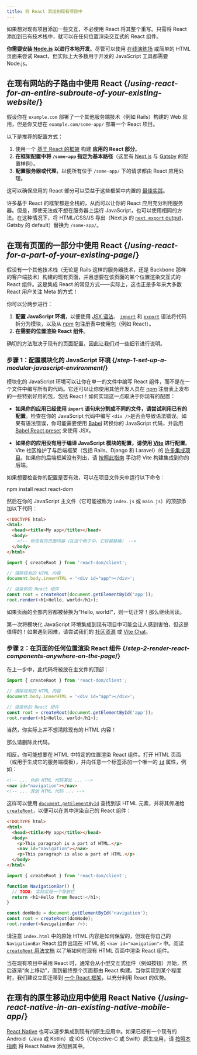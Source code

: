 ```yaml
---
title: 将 React 添加到现有项目中
---
```


<Intro>

如果想对现有项目添加一些交互，不必使用 React 将其整个重写。只需将 React 添加到已有技术栈中，就可以在任何位置渲染交互式的 React 组件。

</Intro>

<Note>

**你需要安装 [Node.js](https://nodejs.org/zh-cn/) 以进行本地开发**。尽管可以使用 [在线演练场](/learn/installation#try-react) 或简单的 HTML 页面来尝试 React，但实际上大多数用于开发的 JavaScript 工具都需要 Node.js。

</Note>

## 在现有网站的子路由中使用 React {/*using-react-for-an-entire-subroute-of-your-existing-website*/}

假设你在 `example.com` 部署了一个其他服务端技术（例如 Rails）构建的 Web 应用，但是你又想在 `example.com/some-app/` 部署一个 React 项目。

以下是推荐的配置方式：

1. 使用一个 [基于 React 的框架](/learn/start-a-new-react-project) 构建 **应用的 React 部分**。
2. **在框架配置中将 `/some-app` 指定为基本路径**（这里有 [Next.js](https://nextjs.org/docs/api-reference/next.config.js/basepath) 与 [Gatsby](https://www.gatsbyjs.com/docs/how-to/previews-deploys-hosting/path-prefix/) 的配置样例）。
3. **配置服务器或代理**，以便所有位于 `/some-app/` 下的请求都由 React 应用处理。

这可以确保应用的 React 部分可以受益于这些框架中内置的 [最佳实践](/learn/start-a-new-react-project#can-i-use-react-without-a-framework)。

许多基于 React 的框架都是全栈的，从而可以让你的 React 应用充分利用服务器。但是，即使无法或不想在服务器上运行 JavaScript，也可以使用相同的方法。在这种情况下，将 HTML/CSS/JS 导出（Next.js 的 [`next export` output](https://nextjs.org/docs/advanced-features/static-html-export)，Gatsby 的 default）替换为 `/some-app/`。

## 在现有页面的一部分中使用 React {/*using-react-for-a-part-of-your-existing-page*/}

假设有一个其他技术栈（无论是 Rails 这样的服务器技术，还是 Backbone 那样的客户端技术）构建的现有页面，并且想要在该页面的某个位置渲染交互式的 React 组件。这是集成 React 的常见方式——实际上，这也正是多年来大多数 React 用户关注 Meta 的方式！

你可以分两步进行：

1. **配置 JavaScript 环境**，以便使用 [JSX 语法](/learn/writing-markup-with-jsx)、 [`import`](https://developer.mozilla.org/zh-CN/docs/Web/JavaScript/Reference/Statements/import) 和 [`export`](https://developer.mozilla.org/zh-CN/docs/Web/JavaScript/Reference/Statements/export) 语法将代码拆分为模块，以及从 [npm](https://www.npmjs.com/) 包注册表中使用包（例如 React）。
2. **在需要的位置渲染 React 组件**。

确切的方法取决于现有的页面配置，因此让我们对一些细节进行说明。

### 步骤 1：配置模块化的 JavaScript 环境 {/*step-1-set-up-a-modular-javascript-environment*/}

模块化的 JavaScript 环境可以让你在单一的文件中编写 React 组件，而不是在一个文件中编写所有的代码。它还可以让你使用其他开发人员在 [npm](https://www.npmjs.com/) 注册表上发布的一些特别好用的包，包括 React！如何实现这一点取决于你现有的配置：

* **如果你的应用已经使用 `import` 语句来分割成不同的文件，请尝试利用已有的配置**。检查在你的 JavaScript 代码中编写 `<div />`是否会导致语法错误。如果有语法错误，你可能需要使用 [Babel](https://babeljs.io/setup) 转换你的 JavaScript 代码，并启用 [Babel React preset](https://babeljs.io/docs/babel-preset-react) 来使用 JSX。

* **如果你的应用没有用于编译 JavaScript 模块的配置，请使用 [Vite](https://vitejs.dev/) 进行配置**。Vite 社区维护了与后端框架（包括 Rails、Django 和 Laravel）的 [许多集成项目](https://github.com/vitejs/awesome-vite#integrations-with-backends)。如果你的后端框架没有列出，请 [按照此指南](https://cn.vitejs.dev/guide/backend-integration.html) 手动将 Vite 构建集成到你的后端。

如果想要检查你的配置是否有效，可以在项目文件夹中运行以下命令：

<TerminalBlock>
npm install react react-dom
</TerminalBlock>

然后在你的 JavaScript 主文件（它可能被称为 `index.js` 或 `main.js`）的顶部添加以下代码：

<Sandpack>

```html index.html hidden
<!DOCTYPE html>
<html>
  <head><title>My app</title></head>
  <body>
    <!-- 你现有的页面内容（在这个例子中，它将被替换） -->
  </body>
</html>
```

```js index.js active
import { createRoot } from 'react-dom/client';

// 清除现有的 HTML 内容
document.body.innerHTML = '<div id="app"></div>';

// 渲染你的 React 组件
const root = createRoot(document.getElementById('app'));
root.render(<h1>Hello, world</h1>);
```

</Sandpack>

如果页面的全部内容都被替换为“Hello, world!”，则一切正常！那么继续阅读。

<Note>

第一次将模块化 JavaScript 环境集成到现有项目中可能会让人感到害怕，但这是值得的！如果遇到困难，请尝试我们的 [社区资源](/community) 或 [Vite Chat](https://chat.vitejs.dev/)。

</Note>

### 步骤 2：在页面的任何位置渲染 React 组件 {/*step-2-render-react-components-anywhere-on-the-page*/}

在上一步中，此代码将被放在主文件的顶部：

```js
import { createRoot } from 'react-dom/client';

// 清除现有的 HTML 内容
document.body.innerHTML = '<div id="app"></div>';

// 渲染你的 React 组件
const root = createRoot(document.getElementById('app'));
root.render(<h1>Hello, world</h1>);
```

当然，你实际上并不想清除现有的 HTML 内容！

那么请删除此代码。

相反，你可能想要在 HTML 中特定的位置渲染 React 组件。打开 HTML 页面（或用于生成它的服务端模板），并向任意一个标签添加一个唯一的 [`id`](https://developer.mozilla.org/zh-CN/docs/Web/HTML/Global_attributes/id) 属性，例如：

```html
<!-- ... 你的 HTML 代码某处 ... -->
<nav id="navigation"></nav>
<!-- ... 其他 HTML 代码 ... -->
```

这样可以使用 [`document.getElementById`](https://developer.mozilla.org/zh-CN/docs/Web/API/Document/getElementById) 查找到该 HTML 元素，并将其传递给 [`createRoot`](/reference/react-dom/client/createRoot)，以便可以在其中渲染自己的 React 组件：

<Sandpack>

```html index.html
<!DOCTYPE html>
<html>
  <head><title>My app</title></head>
  <body>
    <p>This paragraph is a part of HTML.</p>
    <nav id="navigation"></nav>
    <p>This paragraph is also a part of HTML.</p>
  </body>
</html>
```

```js index.js active
import { createRoot } from 'react-dom/client';

function NavigationBar() {
  // TODO: 实际实现一个导航栏
  return <h1>Hello from React!</h1>;
}

const domNode = document.getElementById('navigation');
const root = createRoot(domNode);
root.render(<NavigationBar />);
```

</Sandpack>

请注意 `index.html` 中的原始 HTML 内容是如何保留的，但现在你自己的 `NavigationBar` React 组件出现在 HTML 的 `<nav id="navigation">` 中。阅读 [`createRoot` 用法文档](/reference/react-dom/client/createRoot#rendering-a-page-partially-built-with-react) 以了解如何在现有 HTML 页面中渲染 React 组件。

当在现有项目中采用 React 时，通常会从小型交互式组件（例如按钮）开始，然后逐渐“向上移动”，直到最终整个页面都由 React 构建。当你实现到某个程度时，我们建议立即迁移到 [一个 React 框架](/learn/start-a-new-react-project)，以充分利用 React 的优势。

## 在现有的原生移动应用中使用 React Native {/*using-react-native-in-an-existing-native-mobile-app*/}

[React Native](https://reactnative.dev/) 也可以逐步集成到现有的原生应用中。如果已经有一个现有的 Android（Java 或 Kotlin）或 iOS（Objective-C 或 Swift）原生应用，请 [按照本指南](https://reactnative.dev/docs/integration-with-existing-apps) 将 React Native 添加到其中。

